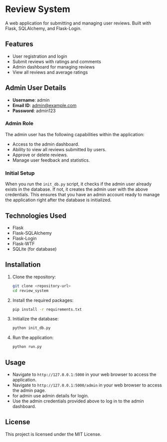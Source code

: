 # Review System

A web application for submitting and managing user reviews. Built with Flask, SQLAlchemy, and Flask-Login.

## Features

- User registration and login
- Submit reviews with ratings and comments
- Admin dashboard for managing reviews
- View all reviews and average ratings

## Admin User Details

- **Username**: admin
- **Email ID**: admin@example.com
- **Password**: admin123

### Admin Role
The admin user has the following capabilities within the application:

- Access to the admin dashboard.
- Ability to view all reviews submitted by users.
- Approve or delete reviews.
- Manage user feedback and statistics.

### Initial Setup
When you run the `init_db.py` script, it checks if the admin user already exists in the database. If not, it creates the admin user with the above credentials. This ensures that you have an admin account ready to manage the application right after the database is initialized.

## Technologies Used

- Flask
- Flask-SQLAlchemy
- Flask-Login
- Flask-WTF
- SQLite (for database)

## Installation

1. Clone the repository:
   ```bash
   git clone <repository-url>
   cd review_system
   ```

2. Install the required packages:
   ```bash
   pip install -r requirements.txt
   ```

3. Initialize the database:
   ```bash
   python init_db.py
   ```

4. Run the application:
   ```bash
   python run.py
   ```

## Usage

- Navigate to `http://127.0.0.1:5000` in your web browser to access the application.
- Navigate to `http://127.0.0.1:5000/admin` in your web browser to access the admin page.
- for admin use admin details for login.
- Use the admin credentials provided above to log in to the admin dashboard.
  

## License

This project is licensed under the MIT License.
